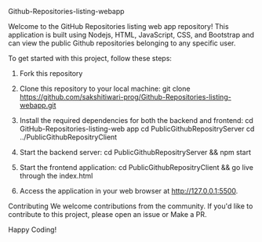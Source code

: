 Github-Repositories-listing-webapp

Welcome to the GitHub Repositories listing web app repository! This application is built using Nodejs, HTML, JavaScript, CSS, and Bootstrap and can view the public Github repositories belonging to any specific user.

To get started with this project, follow these steps:

1. Fork this repository

2. Clone this repository to your local machine:
git clone https://github.com/sakshitiwari-prog/Github-Repositories-listing-webapp.git

3. Install the required dependencies for both the backend and frontend:
cd GitHub-Repositories-listing-web app
cd PublicGithubRepositryServer 
cd ../PublicGithubRepositryClient 

4. Start the backend server:
cd PublicGithubRepositryServer && npm start

5. Start the frontend application:
cd PublicGithubRepositryClient && go live through the index.html

6. Access the application in your web browser at http://127.0.0.1:5500.

Contributing
We welcome contributions from the community. If you'd like to contribute to this project, please open an issue or Make a PR.

Happy Coding!
